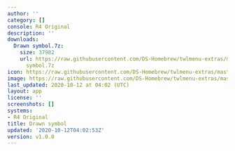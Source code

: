 ```yaml
---
author: ''
category: []
console: R4 Original
description: ''
downloads:
  Drawn symbol.7z:
    size: 37982
    url: https://raw.githubusercontent.com/DS-Homebrew/twlmenu-extras/master/_nds/TWiLightMenu/r4menu/themes/Drawn
      symbol.7z
icon: https://raw.githubusercontent.com/DS-Homebrew/twlmenu-extras/master/unistore/icons/r4.png
image: https://raw.githubusercontent.com/DS-Homebrew/twlmenu-extras/master/unistore/icons/r4.png
last_updated: 2020-10-12 at 04:02 (UTC)
layout: app
license: ''
screenshots: []
systems:
- R4 Original
title: Drawn symbol
updated: '2020-10-12T04:02:53Z'
version: v1.0.0
---
```

